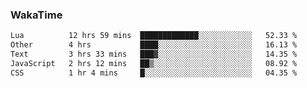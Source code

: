 ### WakaTime

<!--START_SECTION:waka-->

```txt
Lua          12 hrs 59 mins  █████████████░░░░░░░░░░░░   52.33 %
Other        4 hrs           ████░░░░░░░░░░░░░░░░░░░░░   16.13 %
Text         3 hrs 33 mins   ███▓░░░░░░░░░░░░░░░░░░░░░   14.35 %
JavaScript   2 hrs 12 mins   ██▒░░░░░░░░░░░░░░░░░░░░░░   08.92 %
CSS          1 hr 4 mins     █░░░░░░░░░░░░░░░░░░░░░░░░   04.35 %
```

<!--END_SECTION:waka-->
